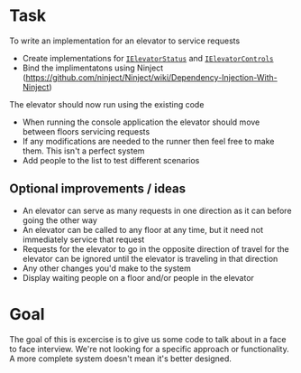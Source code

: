 # Task
To write an implementation for an elevator to service requests

* Create implementations for [`IElevatorStatus`](Interfaces/IElevatorStatus.cs) and [`IElevatorControls`](Interfaces/IElevatorControls.cs)
* Bind the implimentatons using Ninject (https://github.com/ninject/Ninject/wiki/Dependency-Injection-With-Ninject)

The elevator should now run using the existing code

* When running the console application the elevator should move between floors servicing requests
* If any modifications are needed to the runner then feel free to make them. This isn't a perfect system
* Add people to the list to test different scenarios

## Optional improvements / ideas
* An elevator can serve as many requests in one direction as it can before going the other way
* An elevator can be called to any floor at any time, but it need not immediately service that request
* Requests for the elevator to go in the opposite direction of travel for the elevator can be ignored until the elevator is traveling in that direction
* Any other changes you'd make to the system
* Display waiting people on a floor and/or people in the elevator

# Goal
The goal of this is excercise is to give us some code to talk about in a face to face interview. We're not looking for a specific approach or functionality. A more complete system doesn't mean it's better designed.
